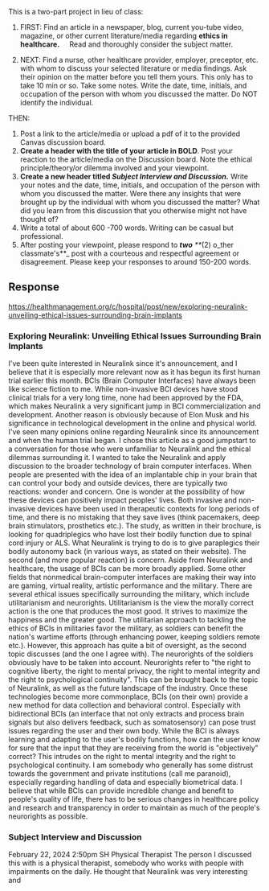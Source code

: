 This is a two-part project in lieu of class:
1. FIRST: Find an article in a newspaper, blog, current you-tube video, magazine, or other current literature/media regarding **ethics in healthcare.**     Read and thoroughly consider the subject matter.

2. NEXT: Find a nurse, other healthcare provider, employer, preceptor, etc. with whom to discuss your selected literature or media findings. Ask their opinion on the matter before you tell them yours. This only has to take 10 min or so. Take some notes. Write the date, time, initials, and occupation of the person with whom you discussed the matter. Do NOT identify the individual.

THEN: 
1. Post a link to the article/media or upload a pdf of it to the provided Canvas discussion board.
2. **Create a header with the title of your article in BOLD**. Post your reaction to the article/media on the Discussion board. Note the ethical principle/theory/or dilemma involved and your viewpoint.
3. **Create a new header titled _Subject Interview and Discussion._** Write your notes and the date, time, initials, and occupation of the person with whom you discussed the matter. Were there any insights that were brought up by the individual with whom you discussed the matter? What did you learn from this discussion that you otherwise might not have thought of? 
4. Write a total of about 600 -700 words. Writing can be casual but professional.
5. After posting your viewpoint, please respond to _**two**_ _**_(2) o_ther classmate's**_ post with a courteous and respectful agreement or disagreement. Please keep your responses to around 150-200 words.

## Response

https://healthmanagement.org/c/hospital/post/new/exploring-neuralink-unveiling-ethical-issues-surrounding-brain-implants
### Exploring Neuralink: Unveiling Ethical Issues Surrounding Brain Implants
I've been quite interested in Neuralink since it's announcement, and I believe that it is especially more relevant now as it has begun its first human trial earlier this month. BCIs (Brain Computer Interfaces) have always been like science fiction to me. While non-invasive BCI devices have stood clinical trials for a very long time, none had been approved by the FDA, which makes Neuralink a very significant jump in BCI commercialization and development. Another reason is obviously because of Elon Musk and his significance in technological development in the online and physical world. I've seen many opinions online regarding Neuralink since its announcement and when the human trial began. I chose this article as a good jumpstart to a conversation for those who were unfamiliar to Neuralink and the ethical dilemmas surrounding it. I wanted to take the Neuralink and apply discussion to the broader technology of brain computer interfaces. 
When people are presented with the idea of an implantable chip in your brain that can control your body and outside devices, there are typically two reactions: wonder and concern. 
One is wonder at the possibility of how these devices can positively impact peoples' lives. Both invasive and non-invasive devices have been used in therapeutic contexts for long periods of time, and there is no mistaking that they save lives (think pacemakers, deep brain stimulators, prosthetics etc.). The study, as written in their brochure, is looking for quadriplegics who have lost their bodily function due to spinal cord injury or ALS. What Neuralink is trying to do is to give paraplegics their bodily autonomy back (in various ways, as stated on their website). 
The second (and more popular reaction) is concern. Aside from Neuralink and healthcare, the usage of BCIs can be more broadly applied. Some other fields that nonmedical brain-computer interfaces are making their way into are gaming, virtual reality, artistic performance and the military. 
There are several ethical issues specifically surrounding the military, which include utilitarianism and neurorights. Utilitarianism is the view the morally correct action is the one that produces the most good. It strives to maximize the happiness and the greater good. The utilitarian approach to tackling the ethics of BCIs in militaries favor the military, as soldiers can benefit the nation's wartime efforts (through enhancing power, keeping soldiers remote etc.). However, this approach has quite a bit of oversight, as the second topic discusses (and the one I agree with).
The neurorights of the soldiers obviously have to be taken into account. Neurorights refer to "the right to cognitive liberty, the right to mental privacy, the right to mental integrity and the right to psychological continuity". This can be brought back to the topic of Neuralink, as well as the future landscape of the industry. Once these technologies become more commonplace, BCIs (on their own) provide a new method for data collection and behavioral control. Especially with bidirectional BCIs (an interface that not only extracts and process brain signals but also delivers feedback, such as somatosensory) can pose trust issues regarding the user and their own body. While the BCI is always learning and adapting to the user's bodily functions, how can the user know for sure that the input that they are receiving from the world is "objectively" correct? This intrudes on the right to mental integrity and the right to psychological continuity. I am somebody who generally has some distrust towards the government and private institutions (call me paranoid), especially regarding handling of data and especially biometrical data. I believe that while BCIs can provide incredible change and benefit to people's quality of life, there has to be serious changes in healthcare policy and research and transparency in order to maintain as much of the people's neurorights as possible. 
### Subject Interview and Discussion
February 22, 2024 2:50pm SH Physical Therapist
The person I discussed this with is a physical therapist, somebody who works with people with impairments on the daily. He thought that Neuralink was very interesting and 